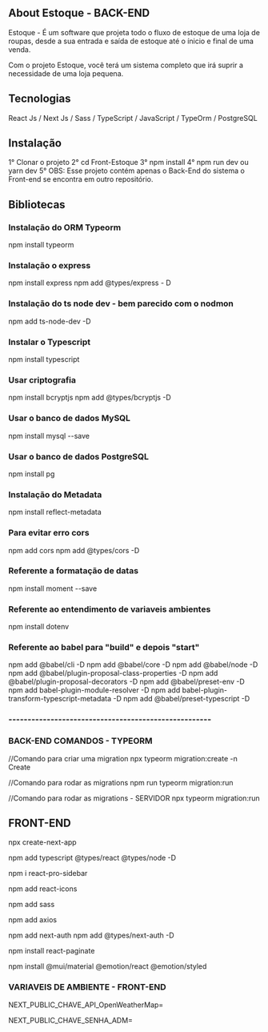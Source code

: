 ## About Estoque - BACK-END

Estoque - É um software que projeta todo o fluxo de estoque de uma loja de roupas, 
desde a sua entrada e saída de estoque até o ínicio e final de uma venda.

Com o projeto Estoque, você terá um sistema completo que irá suprir a necessidade
de uma loja pequena.

## Tecnologias 

React Js / Next Js / Sass / TypeScript / JavaScript / TypeOrm / PostgreSQL

## Instalação

1° Clonar o projeto
2° cd Front-Estoque
3° npm install 
4° npm run dev ou yarn dev 
5° OBS: Esse projeto contém apenas o Back-End do sistema
   o Front-end se encontra em outro repositório. 

## Bibliotecas

### Instalação do ORM Typeorm
npm install typeorm

### Instalação o express
npm install express
npm add @types/express - D

### Instalação do ts node dev - bem parecido com o nodmon
npm add ts-node-dev -D

### Instalar o Typescript
npm install typescript

### Usar criptografia
npm install bcryptjs
npm add @types/bcryptjs -D

### Usar o banco de dados MySQL
npm install mysql --save

### Usar o banco de dados PostgreSQL
npm install pg

### Instalação do Metadata
npm install reflect-metadata

### Para evitar erro cors
npm add cors
npm add @types/cors -D

### Referente a formatação de datas
npm install moment --save

### Referente ao entendimento de variaveis ambientes
npm install dotenv

### Referente ao babel para "build" e depois "start"
npm add @babel/cli -D
npm add @babel/core -D
npm add @babel/node -D
npm add @babel/plugin-proposal-class-properties -D
npm add @babel/plugin-proposal-decorators -D
npm add @babel/preset-env -D
npm add babel-plugin-module-resolver -D
npm add babel-plugin-transform-typescript-metadata -D
npm add @babel/preset-typescript -D

### -----------------------------------------------------

### BACK-END COMANDOS - TYPEORM

//Comando para criar uma migration
npx typeorm migration:create -n Create<nome da migration>

//Comando para rodar as migrations
npm run typeorm migration:run

//Comando para rodar as migrations - SERVIDOR
npx typeorm migration:run

## FRONT-END

npx create-next-app <nome projeto>

npm add typescript @types/react @types/node -D

npm i react-pro-sidebar

npm add react-icons

npm add sass

npm add axios

npm add next-auth
npm add @types/next-auth -D

npm install react-paginate

npm install @mui/material @emotion/react @emotion/styled

### VARIAVEIS DE AMBIENTE - FRONT-END

NEXT_PUBLIC_CHAVE_API_OpenWeatherMap=<Sua chave>

NEXT_PUBLIC_CHAVE_SENHA_ADM=<Sua chave>

